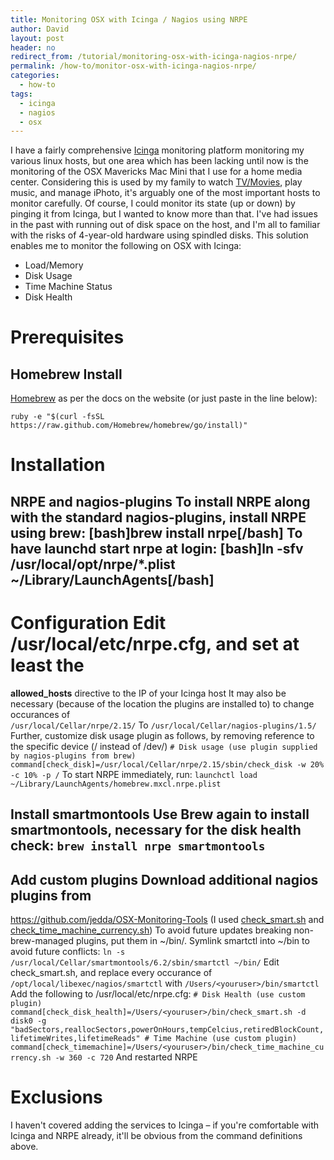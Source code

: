 ```yaml
---
title: Monitoring OSX with Icinga / Nagios using NRPE
author: David
layout: post
header: no
redirect_from: /tutorial/monitoring-osx-with-icinga-nagios-nrpe/
permalink: /how-to/monitor-osx-with-icinga-nagios-nrpe/
categories:
  - how-to
tags:
  - icinga
  - nagios
  - osx
---
```

I have a fairly comprehensive [Icinga][1] monitoring platform monitoring my various linux hosts, but one area which has been lacking until now is the monitoring of the OSX Mavericks Mac Mini that I use for a home media center. Considering this is used by my family to watch <a title="Plex" href="http://plex.tv" target="_blank">TV/Movies</a>, play music, and manage iPhoto, it's arguably one of the most important hosts to monitor carefully. Of course, I could monitor its state (up or down) by pinging it from Icinga, but I wanted to know more than that. I've had issues in the past with running out of disk space on the host, and I'm all to familiar with the risks of 4-year-old hardware using spindled disks. This solution enables me to monitor the following on OSX with Icinga:

  * Load/Memory
  * Disk Usage
  * Time Machine Status
  * Disk Health

<!--more-->

# Prerequisites

## Homebrew Install

<a title="Homebrew" href="http://brew.sh/" target="_blank">Homebrew</a> as per the docs on the website (or just paste in the line below):

`ruby -e "$(curl -fsSL https://raw.github.com/Homebrew/homebrew/go/install)"`

# Installation

## NRPE and nagios-plugins To install NRPE along with the standard nagios-plugins, install NRPE using brew: [bash]brew install nrpe[/bash] To have launchd start nrpe at login: [bash]ln -sfv /usr/local/opt/nrpe/*.plist ~/Library/LaunchAgents[/bash]

# Configuration Edit /usr/local/etc/nrpe.cfg, and set at least the

**allowed_hosts** directive to the IP of your Icinga host It may also be necessary (because of the location the plugins are installed to) to change occurances of  
`/usr/local/Cellar/nrpe/2.15/` To `/usr/local/Cellar/nagios-plugins/1.5/` Further, customize disk usage plugin as follows, by removing reference to the specific device (/ instead of /dev/<whatever>) `# Disk usage (use plugin supplied by nagios-plugins from brew) command[check_disk]=/usr/local/Cellar/nrpe/2.15/sbin/check_disk -w 20% -c 10% -p /` To start NRPE immediately, run: `launchctl load ~/Library/LaunchAgents/homebrew.mxcl.nrpe.plist`

## Install smartmontools Use Brew again to install smartmontools, necessary for the disk health check: `brew install nrpe smartmontools`

## Add custom plugins Download additional nagios plugins from

<a href="https://github.com/jedda/OSX-Monitoring-Tools" target="_blank">https://github.com/jedda/OSX-Monitoring-Tools</a> (I used <span class="css-truncate css-truncate-target"><a id="18a14441501fb6d3b2b859ec4fecb5fd-6da31795108d8cd5ee7326d82d9d4b0eb3edfa0f" class="js-directory-link" title="check_smart.sh" href="https://github.com/jedda/OSX-Monitoring-Tools/blob/master/check_smart.sh" target="_blank">check_smart.sh</a></span> and <span class="css-truncate css-truncate-target"><a id="e9adde12d25015ad2c8cfd0971bfe6c0-8123de00944c2d6f3d20bd103682602acd4ca1dd" class="js-directory-link" title="check_time_machine_currency.sh" href="https://github.com/jedda/OSX-Monitoring-Tools/blob/master/check_time_machine_currency.sh" target="_blank">check_time_machine_currency.sh</a></span>) To avoid future updates breaking non-brew-managed plugins, put them in ~/bin/. Symlink smartctl into ~/bin to avoid future conflicts: `ln -s /usr/local/Cellar/smartmontools/6.2/sbin/smartctl ~/bin/` Edit check_smart.sh, and replace every occurance of `/opt/local/libexec/nagios/smartctl` with `/Users/<youruser>/bin/smartctl` Add the following to /usr/local/etc/nrpe.cfg: `# Disk Health (use custom plugin) command[check_disk_health]=/Users/<youruser>/bin/check_smart.sh -d disk0 -g "badSectors,reallocSectors,powerOnHours,tempCelcius,retiredBlockCount,lifetimeWrites,lifetimeReads" # Time Machine (use custom plugin) command[check_timemachine]=/Users/<youruser>/bin/check_time_machine_currency.sh -w 360 -c 720` And restarted NRPE

# Exclusions

I haven't covered adding the services to Icinga &#8211; if you're comfortable with Icinga and NRPE already, it'll be obvious from the command definitions above.

 [1]: http://www.icinga.org "Icinga"
